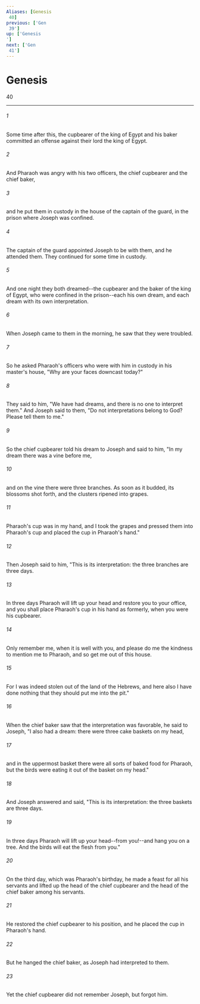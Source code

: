 ```yaml
---
Aliases: [Genesis 40]
previous: ['Gen 39']
up: ['Genesis']
next: ['Gen 41']
---
```

# Genesis 40

***
 

###### 1 
Some time after this, the cupbearer of the king of Egypt and his baker committed an offense against their lord the king of Egypt.  

###### 2 
And Pharaoh was angry with his two officers, the chief cupbearer and the chief baker,  

###### 3 
and he put them in custody in the house of the captain of the guard, in the prison where Joseph was confined.  

###### 4 
The captain of the guard appointed Joseph to be with them, and he attended them. They continued for some time in custody.  

###### 5 
And one night they both dreamed--the cupbearer and the baker of the king of Egypt, who were confined in the prison--each his own dream, and each dream with its own interpretation.  

###### 6 
When Joseph came to them in the morning, he saw that they were troubled.  

###### 7 
So he asked Pharaoh's officers who were with him in custody in his master's house, "Why are your faces downcast today?"  

###### 8 
They said to him, "We have had dreams, and there is no one to interpret them." And Joseph said to them, "Do not interpretations belong to God? Please tell them to me."  

###### 9 
So the chief cupbearer told his dream to Joseph and said to him, "In my dream there was a vine before me,  

###### 10 
and on the vine there were three branches. As soon as it budded, its blossoms shot forth, and the clusters ripened into grapes.  

###### 11 
Pharaoh's cup was in my hand, and I took the grapes and pressed them into Pharaoh's cup and placed the cup in Pharaoh's hand."  

###### 12 
Then Joseph said to him, "This is its interpretation: the three branches are three days.  

###### 13 
In three days Pharaoh will lift up your head and restore you to your office, and you shall place Pharaoh's cup in his hand as formerly, when you were his cupbearer.  

###### 14 
Only remember me, when it is well with you, and please do me the kindness to mention me to Pharaoh, and so get me out of this house.  

###### 15 
For I was indeed stolen out of the land of the Hebrews, and here also I have done nothing that they should put me into the pit."  

###### 16 
When the chief baker saw that the interpretation was favorable, he said to Joseph, "I also had a dream: there were three cake baskets on my head,  

###### 17 
and in the uppermost basket there were all sorts of baked food for Pharaoh, but the birds were eating it out of the basket on my head."  

###### 18 
And Joseph answered and said, "This is its interpretation: the three baskets are three days.  

###### 19 
In three days Pharaoh will lift up your head--from you!--and hang you on a tree. And the birds will eat the flesh from you."  

###### 20 
On the third day, which was Pharaoh's birthday, he made a feast for all his servants and lifted up the head of the chief cupbearer and the head of the chief baker among his servants.  

###### 21 
He restored the chief cupbearer to his position, and he placed the cup in Pharaoh's hand.  

###### 22 
But he hanged the chief baker, as Joseph had interpreted to them.  

###### 23 
Yet the chief cupbearer did not remember Joseph, but forgot him.
